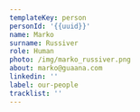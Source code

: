 ```yaml
---
templateKey: person
personId: '{{uuid}}'
name: Marko
surname: Russiver
role: Human
photo: /img/marko_russiver.png
about: marko@guaana.com
linkedin: ''
label: our-people
tracklist: ''
---
```

